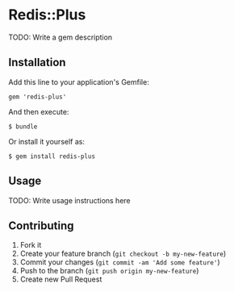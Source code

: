 # Redis::Plus

TODO: Write a gem description

## Installation

Add this line to your application's Gemfile:

    gem 'redis-plus'

And then execute:

    $ bundle

Or install it yourself as:

    $ gem install redis-plus

## Usage

TODO: Write usage instructions here

## Contributing

1. Fork it
2. Create your feature branch (`git checkout -b my-new-feature`)
3. Commit your changes (`git commit -am 'Add some feature'`)
4. Push to the branch (`git push origin my-new-feature`)
5. Create new Pull Request
